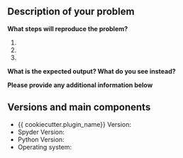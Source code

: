 ## Description of your problem

**What steps will reproduce the problem?**

1.
2.
3.

**What is the expected output? What do you see instead?**


**Please provide any additional information below**


## Versions and main components

* {{ cookiecutter.plugin_name}} Version:
* Spyder Version:
* Python Version:
* Operating system:
